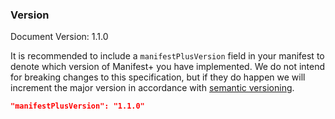 ### Version
Document Version: 1.1.0

It is recommended to include a `manifestPlusVersion` field in your manifest to denote which version of Manifest+ you 
have implemented. We do not intend for breaking changes to this specification, but if they do happen we will increment 
the major version in accordance with [semantic versioning](https://semver.org/).

```json
"manifestPlusVersion": "1.1.0"
```
